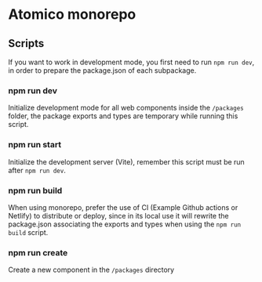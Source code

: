 # Atomico monorepo

## Scripts

If you want to work in development mode, you first need to run `npm run dev`, in order to prepare the package.json of each subpackage.

### npm run dev

Initialize development mode for all web components inside the `/packages` folder, the package exports and types are temporary while running this script.

### npm run start

Initialize the development server (Vite), remember this script must be run after `npm run dev`.

### npm run build

When using monorepo, prefer the use of CI (Example Github actions or Netlify) to distribute or deploy, since in its local use it will rewrite the package.json associating the exports and types when using the `npm run build` script.

### npm run create

Create a new component in the `/packages` directory
